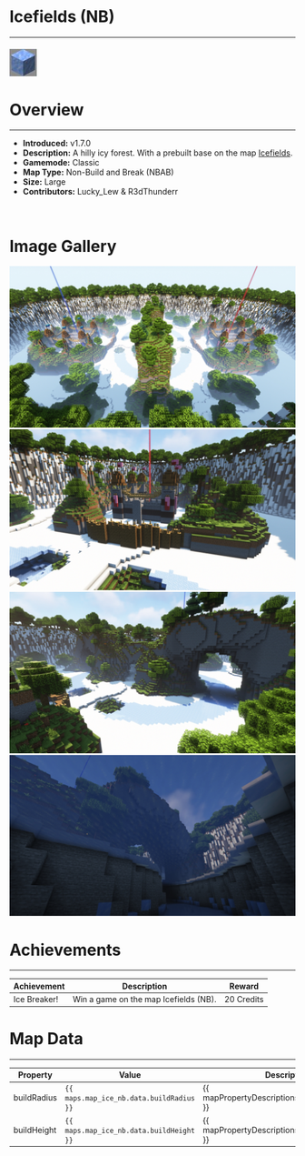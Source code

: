 # Icefields (NB)

---

#### ![iceNBicon](../assets/icons/ice-NB-icon.jpg)

# Overview

---

- **Introduced:** v1.7.0
- **Description:** A hilly icy forest. With a prebuilt base on the map [Icefields](icefields).
- **Gamemode:** Classic
- **Map Type:** Non-Build and Break (NBAB)
- **Size:** Large
- **Contributors:** Lucky_Lew & R3dThunderr

<br />

# Image Gallery

![IceNB - Overview](../assets/maps/iceNB/icenb-overview.jpg)
![IceNB - Base](../assets/maps/iceNB/iceNB-base.jpg)
![IceNB - Middle](../assets/maps/iceNB/icenb-middle.jpg)
![IceNB - Under Middle](../assets/maps/iceNB/icenb-underice.jpg)

# Achievements

---

| Achievement  | Description                           | Reward     |
| ------------ | ------------------------------------- | ---------- |
| Ice Breaker! | Win a game on the map Icefields (NB). | 20 Credits |

# Map Data

---

| Property    | Value                                    | Description                                       |
| ----------- | ---------------------------------------- | ------------------------------------------------- |
| buildRadius | `{{ maps.map_ice_nb.data.buildRadius }}` | {{ mapPropertyDescriptions.buildRadius.classic }} |
| buildHeight | `{{ maps.map_ice_nb.data.buildHeight }}` | {{ mapPropertyDescriptions.buildHeight.classic }} |
